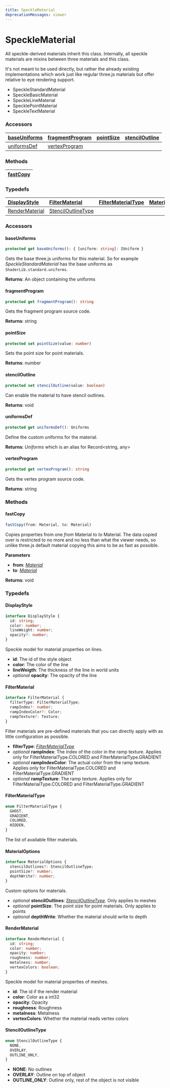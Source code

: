 ```yaml
---
title: SpeckleMaterial
deprecationMessages: viewer
---
```


<Banner />

# SpeckleMaterial

All speckle-derived materials inherit this class. Internally, all speckle materials are mixins between three materials and this class.

It's not meant to be used directly, but rather the already existing implementations which work just like regular three.js materials but offer relative to eye rendering support.

- SpeckleStandardMaterial
- SpeckleBasicMaterial
- SpeckleLineMaterial
- SpecklePointMaterial
- SpeckleTextMaterial

### <h3>Accessors</h3>

| [baseUniforms](/viewer/speckle-material-api.md#baseuniforms) | [fragmentProgram](/viewer/speckle-material-api.md#fragmentprogram) | [pointSize](/viewer/speckle-material-api.md#pointsize) | [stencilOutline](/viewer/speckle-material-api.md#stenciloutline) |
| ------------------------------------------------------------ | ------------------------------------------------------------------ | ------------------------------------------------------ | ---------------------------------------------------------------- |
| [uniformsDef](/viewer/speckle-material-api.md#uniformsdef)   | [vertexProgram](/viewer/speckle-material-api.md#vertexprogram)     |

### <h3>Methods</h3>

| [fastCopy](/viewer/speckle-material-api.md#fastcopy) |
| ---------------------------------------------------- |

### <h3>Typedefs</h3>

| [DisplayStyle](/viewer/speckle-material-api.md#displaystyle)     | [FilterMaterial](/viewer/speckle-material-api.md#filtermaterial)         | [FilterMaterialType](/viewer/speckle-material-api.md#filtermaterialtype) | [MaterialOptions](/viewer/speckle-material-api.md#materialoptions) |
| :--------------------------------------------------------------- | :----------------------------------------------------------------------- | :----------------------------------------------------------------------- | :----------------------------------------------------------------- |
| [RenderMaterial](/viewer/speckle-material-api.md#rendermaterial) | [StencilOutlineType](/viewer/speckle-material-api.md#stenciloutlinetype) |

### <h3>Accessors</h3>

#### <b>baseUniforms</b>

```ts
protected get baseUniforms(): { [uniform: string]: IUniform }
```

Gets the base three.js uniforms for this material. So for example _SpeckleStandardMaterial_ has the base uniforms as `ShaderLib.standard.uniforms`.

**Returns**: An object containing the uniforms

#### <b>fragmentProgram</b>

```ts
protected get fragmentProgram(): string
```

Gets the fragment program source code.

**Returns**: string

#### <b>pointSize</b>

```ts
protected set pointSize(value: number)
```

Sets the point size for point materials.

**Returns**: number

#### <b>stencilOutline</b>

```ts
protected set stencilOutline(value: boolean)
```

Can enable the material to have stencil outlines.

**Returns**: void

#### <b>uniformsDef</b>

```ts
protected get uniformsDef(): Uniforms
```

Define the custom uniforms for the material.

**Returns**: _Uniforms_ which is an alias for Record<string, any>

#### <b>vertexProgram</b>

```ts
protected get vertexProgram(): string
```

Gets the vertex program source code.

**Returns**: string

### <h3>Methods</h3>

#### <b>fastCopy</b>

```ts
fastCopy(from: Material, to: Material)
```

Copies properties from one _from_ Material to _to_ Material. The data copied over is restricted to no more and no less than what the viewer needs, so unlike three.js default material copying this aims to be as fast as possible.

**Parameters**

- **from**: [_Material_](https://threejs.org/docs/index.html?q=materi#api/en/materials/Material)
- **to**: [_Material_](https://threejs.org/docs/index.html?q=materi#api/en/materials/Material)

**Returns**: void

### <h3>Typedefs</h3>

#### <b>DisplayStyle</b>

```ts
interface DisplayStyle {
  id: string;
  color: number;
  lineWeight: number;
  opacity?: number;
}
```

Speckle model for material properties on lines.

- **id**: The id of the style object
- **color**: The color of the line
- **lineWeigth**: The thickness of the line in world units
- _optional_ **opacity**: The opacity of the line
  <br>

#### <b>FilterMaterial</b>

```ts
interface FilterMaterial {
  filterType: FilterMaterialType;
  rampIndex?: number;
  rampIndexColor?: Color;
  rampTexture?: Texture;
}
```

Filter materials are pre-defined materials that you can directly apply with as little configuration as possible.

- **filterType**: [_FilterMaterialType_](/viewer/speckle-material-api.md#filtermaterialtype)
- _optional_ **rampIndex**: The index of the color in the ramp texture. Applies only for FilterMaterialType.COLORED and FilterMaterialType.GRADIENT
- _optional_ **rampIndexColor**: The actual color from the ramp texture. Applies only for FilterMaterialType.COLORED and FilterMaterialType.GRADIENT
- _optional_ **rampTexture**: The ramp texture. Applies only for FilterMaterialType.COLORED and FilterMaterialType.GRADIENT

#### <b>FilterMaterialType</b>

```ts
enum FilterMaterialType {
  GHOST,
  GRADIENT,
  COLORED,
  HIDDEN,
}
```

The list of available filter materials.

#### <b>MaterialOptions</b>

```ts
interface MaterialOptions {
  stencilOutlines?: StencilOutlineType;
  pointSize?: number;
  depthWrite?: number;
}
```

Custom options for materials.

- _optional_ **stencilOutlines**: [_StencilOutlineType_](/viewer/speckle-material-api.md#stenciloutlinetype). Only applies to meshes
- _optional_ **pointSize**: The point size for point materials. Only applies to points
- _optional_ **depthWrite**: Whether the material should write to depth

#### <b>RenderMaterial</b>

```ts
interface RenderMaterial {
  id: string;
  color: number;
  opacity: number;
  roughness: number;
  metalness: number;
  vertexColors: boolean;
}
```

Speckle model for material properties of meshes.

- **id**: The id if the render material
- **color**: Color as a int32
- **opacity**: Opacity
- **roughness**: Roughness
- **metalness**: Metalness
- **vertexColors**: Whether the material reads vertex colors

#### <b>StencilOutlineType</b>

```ts
enum StencilOutlineType {
  NONE,
  OVERLAY,
  OUTLINE_ONLY,
}
```

- **NONE**: No outlines
- **OVERLAY**: Outline on top of object
- **OUTLINE_ONLY**: Outline only, rest of the object is not visible
